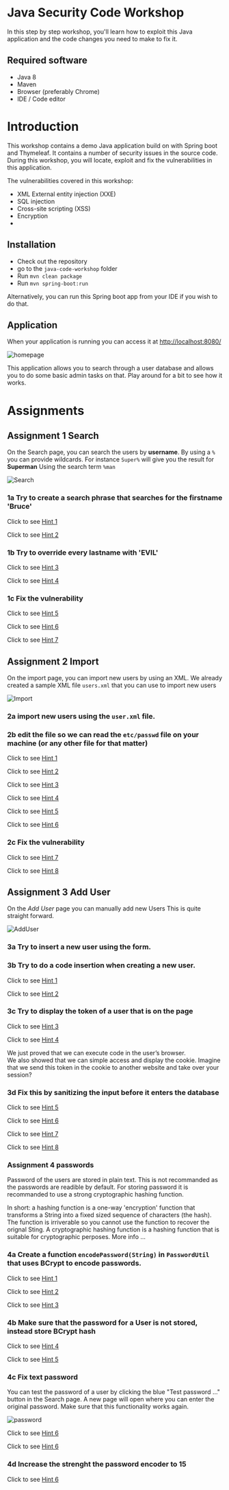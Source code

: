 # Java Security Code Workshop
In this step by step workshop, you'll learn how to exploit this Java application and the code changes you need to make to fix it.

## Required software
- Java 8
- Maven
- Browser (preferably Chrome)
- IDE / Code editor

# Introduction

This workshop contains a demo Java application build on with Spring boot and Thymeleaf.
It contains a number of security issues in the source code.
During this workshop, you will locate, exploit and fix the vulnerabilities in this application.

The vulnerabilities covered in this workshop:
- XML External entity injection (XXE)
- SQL injection
- Cross-site scripting (XSS)
- Encryption
- 

## Installation

- Check out the repository
- go to the `java-code-workshop` folder
- Run `mvn clean package`
- Run `mvn spring-boot:run`

Alternatively, you can run this Spring boot app from your IDE if you wish to do that.

## Application
When your application is running you can access it at [http://localhost:8080/](http://localhost:8080/)

![homepage](images/index.png)

This application allows you to search through a user database and allows you to do some basic admin tasks on that.
Play around for a bit to see how it works.


# Assignments

## Assignment 1 Search

On the Search page, you can search the users by **username**.
By using a `%` you can provide wildcards. For instance `Super%` will give you the result for **Superman**
Using the search term `%man`

![Search](images/search.png)

### 1a Try to create a search phrase that searches for the **firstname** 'Bruce'

    
Click to see [Hint 1](hints/search/hint1.md)

Click to see [Hint 2](hints/search/hint2.md)

    
### 1b Try to override every **lastname** with 'EVIL'
    
Click to see [Hint 3](hints/search/hint3.md)

Click to see [Hint 4](hints/search/hint4.md)
    
### 1c Fix the vulnerability

Click to see [Hint 5](hints/search/hint5.md)

Click to see [Hint 6](hints/search/hint6.md)

Click to see [Hint 7](hints/search/hint7.md)


## Assignment 2 Import

On the import page, you can import new users by using an XML.
We already created a sample XML file `users.xml` that you can use to import new users

![Import](images/import.png)

### 2a import new users using the `user.xml` file.
### 2b edit the file so we can read the `etc/passwd` file on your machine (or any other file for that matter)

Click to see [Hint 1](hints/import/hint1.md)

Click to see [Hint 2](hints/import/hint2.md)

Click to see [Hint 3](hints/import/hint3.md)

Click to see [Hint 4](hints/import/hint4.md)

Click to see [Hint 5](hints/import/hint5.md)

Click to see [Hint 6](hints/import/hint6.md)

### 2c Fix the vulnerability

Click to see [Hint 7](hints/import/hint7.md)

Click to see [Hint 8](hints/import/hint8.md)

## Assignment 3 Add User

On the *Add User* page you can manually add new Users
This is quite straight forward.

![AddUser](images/adduser.png)

### 3a Try to insert a new user using the form.
### 3b Try to do a code insertion when creating a new user.

Click to see [Hint 1](hints/adduser/hint1.md)

Click to see [Hint 2](hints/adduser/hint2.md)

### 3c Try to display the token of a user that is on the page

Click to see [Hint 3](hints/adduser/hint3.md)

Click to see [Hint 4](hints/adduser/hint4.md)

We just proved that we can execute code in the user’s browser.     
We also showed that we can simple access and display the cookie. Imagine that we send this token in the cookie to another website and take over your session?

### 3d Fix this by sanitizing the input before it enters the database

Click to see [Hint 5](hints/adduser/hint5.md)

Click to see [Hint 6](hints/adduser/hint6.md)

Click to see [Hint 7](hints/adduser/hint7.md)

Click to see [Hint 8](hints/adduser/hint8.md)

### Assignment 4 passwords

Password of the users are stored in plain text. This is not recommanded as the passwords are readible by default.
For storing password it is recommanded to use a strong cryptographic hashing function.

In short: a hashing function is a one-way 'encryption' function that transforms a String into a fixed sized sequence of characters (the hash).
The function is irriverable so you cannot use the function to recover the orignal Sting.
A cryptographic hashing function is a hashing function that is suitable for cryptographic perposes. More info ...

### 4a Create a function `encodePassword(String)` in `PasswordUtil` that uses BCrypt to encode passwords.

Click to see [Hint 1](hints/password/hint1.md)

Click to see [Hint 2](hints/password/hint2.md)

Click to see [Hint 3](hints/password/hint3.md)

### 4b Make sure that the password for a User is not stored, instead store BCrypt hash

Click to see [Hint 4](hints/password/hint4.md)

Click to see [Hint 5](hints/password/hint5.md)

### 4c Fix text password

You can test the password of a user by clicking the blue "Test password ..." button in the Search page.
A new page will open where you can enter the original password. Make sure that this functionality works again.

![password](images/password.png)

Click to see [Hint 6](hints/password/hint6.md)

Click to see [Hint 6](hints/password/hint7.md)

### 4d Increase the strenght the password encoder to 15

Click to see [Hint 6](hints/password/hint8.md)







 



 
